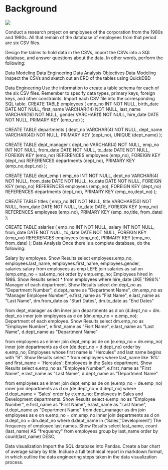 Background
===

![](https://github.com/willesco16/PYTHON-SQL-ETL-Project/Images/sql.png)

Conduct a research project on employees of the corporation from the 1980s and 1990s. All that remain of the database of employees from that period are six CSV files.

Design the tables to hold data in the CSVs, import the CSVs into a SQL database, and answer questions about the data. In other words, perform the following:

Data Modeling
Data Engineering
Data Analysis
Objectives
Data Modeling
Inspect the CSVs and sketch out an ERD of the tables using QuickDBD



Data Engineering
Use the information to create a table schema for each of the six CSV files. Remember to specify data types, primary keys, foreign keys, and other constraints.
Import each CSV file into the corresponding SQL table.
CREATE TABLE employees (
    emp_no      INT             NOT NULL,
    birth_date  DATE            NOT NULL,
    first_name  VARCHAR(14)     NOT NULL,
    last_name   VARCHAR(16)     NOT NULL,
    gender      VARCHAR(1) 		NOT NULL,
    hire_date   DATE            NOT NULL,
    PRIMARY KEY (emp_no)
);

CREATE TABLE departments (
    dept_no     VARCHAR(4)         NOT NULL,
    dept_name   VARCHAR(40)     NOT NULL,
    PRIMARY KEY (dept_no),
    UNIQUE   	(dept_name)
);

CREATE TABLE dept_manager (
   dept_no      VARCHAR(4)         NOT NULL,
   emp_no       INT             NOT NULL,
   from_date    DATE            NOT NULL,
   to_date      DATE            NOT NULL,
   FOREIGN KEY (emp_no)  REFERENCES employees (emp_no),
   FOREIGN KEY (dept_no) REFERENCES departments (dept_no),
   PRIMARY KEY (emp_no,dept_no)
);

CREATE TABLE dept_emp (
    emp_no      INT             NOT NULL,
    dept_no     VARCHAR(4)         NOT NULL,
    from_date   DATE            NOT NULL,
    to_date     DATE            NOT NULL,
    FOREIGN KEY (emp_no)  REFERENCES employees   (emp_no),
    FOREIGN KEY (dept_no) REFERENCES departments (dept_no),
    PRIMARY KEY (emp_no,dept_no)
);

CREATE TABLE titles (
    emp_no      INT             NOT NULL,
    title       VARCHAR(50)     NOT NULL,
    from_date   DATE            NOT NULL,
    to_date     DATE,
    FOREIGN KEY (emp_no) REFERENCES employees (emp_no),
    PRIMARY KEY (emp_no,title, from_date)
);

CREATE TABLE salaries (
    emp_no      INT             NOT NULL,
    salary      INT             NOT NULL,
    from_date   DATE            NOT NULL,
    to_date     DATE            NOT NULL,
    FOREIGN KEY (emp_no) REFERENCES employees (emp_no),
    PRIMARY KEY (emp_no, from_date)
);
Data Analysis
Once there is a complete database, do the following:

Salary by employee. Show Results
select  employees.emp_no, 
        employees.last_name, 
        employees.first_name, 
        employees.gender, 
        salaries.salary
from employees as emp
    LEFE join salaries as sal
    on (emp.emp_no = sal.emp_no)
order by emp.emp_no;
Employees hired in 1986. Show Results
select * from employees
where hire_date LIKE '1986%'
Manager of each department. Show Results
select dm.dept_no as "Department Number", 
       d.dept_name as "Department Name", 
       dm.emp_no as "Manager Employee Number", 
       e.first_name as "Fist Name", 
       e.last_name as "Last Name",
       dm.from_date as "Start Dates", 
       dm.to_date as "End Dates"
       
from dept_manager as dm
    inner join departments as d
    on (d.dept_no = dm. dept_no
    inner join employees as e
    on (dm.emp_no = e.emp_no);
Department of each employee. Show Results
select dm.emp_no as "Employee Number", 
       e.first_name as "Fisrt Name", 
       e.last_name as "Last Name",
       d.dept_name as "Department Name"
        
from employees as e
    inner join dept_emp as de
        on (e.emp_no = de.emp_no)
    inner join departments as d
        on (de.dept_no = d.dept_no)
order by e.emp_no;
Employees whose first name is "Hercules" and last name begins with "B". Show Results
select * from employees 
where last_name like 'B%' 
and first_name = 'Hercules';
Employees in the Sales department. Show Results
select e.emp_no as "Employee Number", 
        e.first_name as "First Name", 
        e.last_name as "Last Name", 
        d.dept_name as "Department Name"
        
from employees as e
    inner join dept_emp as de
        on (e.emp_no = de.emp_no)
    inner join departments as d
        on (de.dept_no = d.dept_no)
where d.dept_name = 'Sales'
order by e.emp_no;
Employees in Sales and Development departments. Show Results
select e.emp_no as "Employee Number", 
        e.first_name as "First Name", 
        e.last_name as "Last Name", 
        d.dept_name as "Department Name"
from dept_manager as dm
join employees as e 
        on e.emp_no = dm.emp_no
inner join departments as d
        on d.dept_no = dm.dept_no
where d.dept_name in ('Sales','Development')
The frequency of employee last names. Show Results
select last_name,
count (last_name) AS "frequency"
from employees
group by last_name
order by count(last_name) DESC;

Data visualization
Import the SQL database into Pandas.
Create a bar chart of average salary by title.
Include a full technical report in markdown format, in which outline the data engineering steps taken in the data visualization process.


